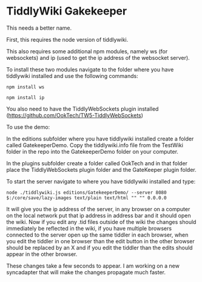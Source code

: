 # TiddlyWiki Gakekeeper

This needs a better name.

First, this requires the node version of tiddlywiki.

This also requires some additional npm modules, namely ws (for websockets)
and ip (used to get the ip address of the websocket server).

To install these two modules navigate to the folder where you have tiddlywiki
installed and use the following commands:

`npm install ws`

`npm install ip`

You also need to have the TiddlyWebSockets plugin installed (https://github.com/OokTech/TW5-TiddlyWebSockets)

To use the demo:

In the editions subfolder where you have tiddlywiki installed create a folder called GatekeeperDemo.
Copy the tiddlywiki.info file from the TestWiki folder in the repo into the GatekeeperDemo folder on your computer.

In the plugins subfolder create a folder called OokTech and in that folder place the TiddlyWebSockets plugin folder and the GateKeeper plugin folder.

To start the server navigate to where you have tiddlywiki installed and type:

`node ./tiddlywiki.js editions/GatekeeperDemo/ --server 8080 $:/core/save/lazy-images text/plain text/html "" "" 0.0.0.0`

It will give you the ip address of the server, in any browser on a computer on the local network put that ip address in address bar and it should open the wiki.
Now if you edit any .tid files outside of the wiki the changes should immediately be reflected in the wiki, if you have multiple browsers connected to the server open up the same tiddler in each browser, when you edit the tiddler in one browser than the edit button in the other browser should be replaced by an X and if you edit the tiddler than the edits should appear in the other browser.

These changes take a few seconds to appear. I am working on a new syncadapter that will make the changes propagate much faster.
